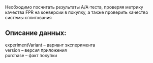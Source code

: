 Необходимо посчитать результаты A/A-теста, проверяя метрику качества FPR на конверсии в покупку, а также проверить качество системы сплитования  

## Описание данных: ##  
experimentVariant – вариант эксперимента   
version – версия приложения   
purchase – факт покупки  



